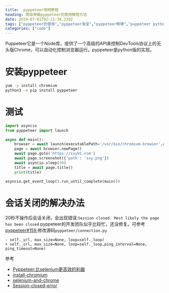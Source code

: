 ```yaml
---
title:  pyppeteer简明教程
heading: 爬虫神器pyppeteer的使用教程方法
date: 2019-07-01T02:11:34.220Z
tags: ["pyppeteer的使用","pyppeteer淘宝","pyppeteer微博","puppeteer python"]
categories: ["code"]  
---
```


Puppeteer它是一个Node库，提供了一个高级的API来控制DevTools协议上的无头版Chrome，可以自动化控制浏览器运行。pyppeteer是python版的实现。

安装pyppeteer
==

```sh
yum -y install chromium
python3 -m pip install pyppeteer
```

测试  
==
```python
import asyncio
from pyppeteer import launch

async def main():
	browser = await launch(executablePath='/usr/bin/chromium-browser',args=['--no-sandbox'])
	page = await browser.newPage()
	await page.goto('https://sxy91.com')
	await page.screenshot({'path': 'sxy.png'})
	await asyncio.sleep(30)
	title = await page.title()
	print(title)

asyncio.get_event_loop().run_until_complete(main())
```

会话关闭的解决办法
==
20秒不操作后会话关闭，会出现错误:`Session closed. Most likely the page has been closed`
pyppeteer的开发团队似乎比较忙，还没修复。可参考[pyppeteer#159](https://github.com/miyakogi/pyppeteer/pull/160/files),修改源码`pyppeteer/connection.py`
```git 
- self._url, max_size=None, loop=self._loop)
+ self._url, max_size=None, loop=self._loop,ping_interval=None, ping_timeout=None)
```


参考  

- [Pyppeteer:比selenium更高效的利器](https://mp.weixin.qq.com/s/i1Sr5xIURsoaSJK8ajGEqw)
- [install-chromium](https://www.technig.com/install-chromium-on-centos/)
- [selenium-and-chrome](https://github.com/smile365/blog/blob/master/selenium.md)
- [Session-closed-error](https://blog.csdn.net/weixin_39198406/article/details/86719814)